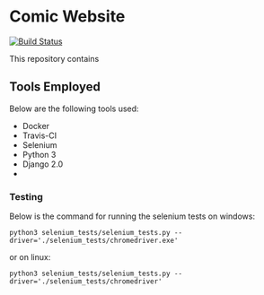 # Comic Website

[![Build Status](https://travis-ci.org/ExCorde314/comic_site.svg?branch=stylization)](https://travis-ci.org/ExCorde314/comic_site)

This repository contains 




## Tools Employed

Below are the following tools used:

+ Docker
+ Travis-CI
+ Selenium
+ Python 3
+ Django 2.0
+ 

### Testing



Below is the command for running the selenium tests on windows:

`python3 selenium_tests/selenium_tests.py --driver='./selenium_tests/chromedriver.exe'`

or on linux:

`python3 selenium_tests/selenium_tests.py --driver='./selenium_tests/chromedriver'`

